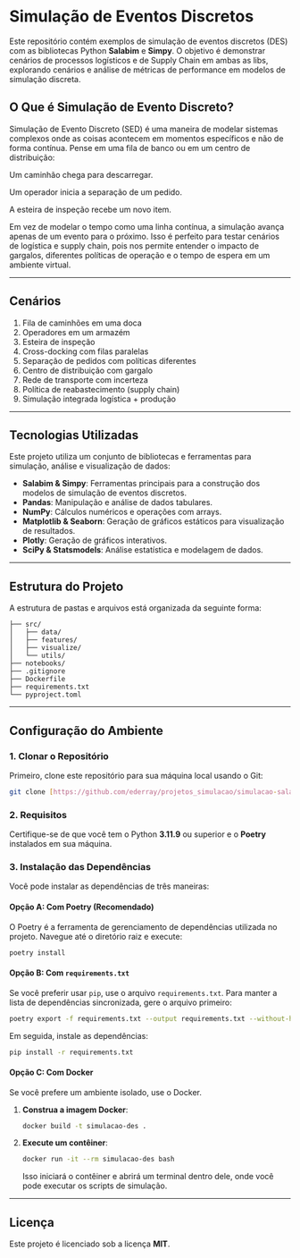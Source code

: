 # Simulação de Eventos Discretos

Este repositório contém exemplos de simulação de eventos discretos (DES) com as bibliotecas Python **Salabim** e **Simpy**. O objetivo é demonstrar cenários de processos logísticos e de Supply Chain em ambas as libs, explorando cenários e análise de métricas de performance em modelos de simulação discreta.

## O Que é Simulação de Evento Discreto?

Simulação de Evento Discreto (SED) é uma maneira de modelar sistemas complexos onde as coisas acontecem em momentos específicos e não de forma contínua. Pense em uma fila de banco ou em um centro de distribuição:

Um caminhão chega para descarregar.

Um operador inicia a separação de um pedido.

A esteira de inspeção recebe um novo item.

Em vez de modelar o tempo como uma linha contínua, a simulação avança apenas de um evento para o próximo. Isso é perfeito para testar cenários de logística e supply chain, pois nos permite entender o impacto de gargalos, diferentes políticas de operação e o tempo de espera em um ambiente virtual.

---

## Cenários

1.  Fila de caminhões em uma doca
2.  Operadores em um armazém
3.  Esteira de inspeção
4.  Cross-docking com filas paralelas
5.  Separação de pedidos com políticas diferentes
6.  Centro de distribuição com gargalo
7.  Rede de transporte com incerteza
8.  Política de reabastecimento (supply chain)
9.  Simulação integrada logística + produção

---

## Tecnologias Utilizadas

Este projeto utiliza um conjunto de bibliotecas e ferramentas para simulação, análise e visualização de dados:

* **Salabim & Simpy**: Ferramentas principais para a construção dos modelos de simulação de eventos discretos.
* **Pandas**: Manipulação e análise de dados tabulares.
* **NumPy**: Cálculos numéricos e operações com arrays.
* **Matplotlib & Seaborn**: Geração de gráficos estáticos para visualização de resultados.
* **Plotly**: Geração de gráficos interativos.
* **SciPy & Statsmodels**: Análise estatística e modelagem de dados.

---

## Estrutura do Projeto

A estrutura de pastas e arquivos está organizada da seguinte forma:

```
├── src/
│   ├── data/
│   ├── features/
│   ├── visualize/
│   └── utils/
├── notebooks/
├── .gitignore
├── Dockerfile
├── requirements.txt
└── pyproject.toml

````

---

## Configuração do Ambiente

### 1. Clonar o Repositório

Primeiro, clone este repositório para sua máquina local usando o Git:

```bash
git clone [https://github.com/ederray/projetos_simulacao/simulacao-salabim-simpy.git](https://github.com/ederray/projetos_simulacao/simulacao-salabim-simpy.git)
````

### 2\. Requisitos

Certifique-se de que você tem o Python **3.11.9** ou superior e o **Poetry** instalados em sua máquina.

### 3\. Instalação das Dependências

Você pode instalar as dependências de três maneiras:

#### Opção A: Com Poetry (Recomendado)

O Poetry é a ferramenta de gerenciamento de dependências utilizada no projeto. Navegue até o diretório raiz e execute:

```bash
poetry install
```

#### Opção B: Com `requirements.txt`

Se você preferir usar `pip`, use o arquivo `requirements.txt`. Para manter a lista de dependências sincronizada, gere o arquivo primeiro:

```bash
poetry export -f requirements.txt --output requirements.txt --without-hashes
```

Em seguida, instale as dependências:

```bash
pip install -r requirements.txt
```

#### Opção C: Com Docker

Se você prefere um ambiente isolado, use o Docker.

1.  **Construa a imagem Docker**:

    ```bash
    docker build -t simulacao-des .
    ```

2.  **Execute um contêiner**:

    ```bash
    docker run -it --rm simulacao-des bash
    ```

    Isso iniciará o contêiner e abrirá um terminal dentro dele, onde você pode executar os scripts de simulação.

-----

## Licença

Este projeto é licenciado sob a licença **MIT**.